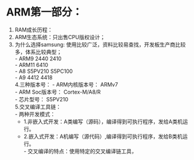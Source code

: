 #  ARM第一部分： 
  1. RAM成长历程：  
  2. ARM生态系统：只出售CPU版权设计；  
  3. 为什么选择samsung: 使用比较广泛，资料比较易查找，开发板生产商比较多，体系比较典型；  
    - ARM9    2440   2410  
    - ARM11   6410    
    - A8      S5PV210  S5PC100  
    - A9      4412   4418   
  4.三种版本号：
    - ARM内核版本号：  ARMv7  
    - ARM Soc版本号：  Cortex-M/A8/R  
    - 芯片型号：       S5PV210   
  5.交叉编译工具链：  
    - 两种开发模式：
      - 1.非嵌入式开发：A类编写（源码），编译得到可执行程序，发给A类机运行。  
      - 2.嵌入式开发：A机编写（源代码）,编译得到可执行程序，发给B类机运行。  
    - 交叉编译的特点：使用特定的交叉编译链工具，
